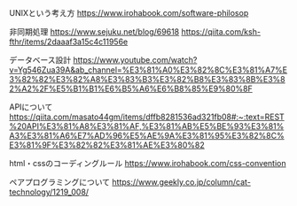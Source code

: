 UNIXという考え方
https://www.irohabook.com/software-philosop

非同期処理
https://www.sejuku.net/blog/69618
https://qiita.com/ksh-fthr/items/2daaaf3a15c4c11956e

データベース設計
https://www.youtube.com/watch?v=Yg546Zua39A&ab_channel=%E3%81%A0%E3%82%8C%E3%81%A7%E3%82%82%E3%82%A8%E3%83%B3%E3%82%B8%E3%83%8B%E3%82%A2%2F%E5%B1%B1%E6%B5%A6%E6%B8%85%E9%80%8F

APIについて
https://qiita.com/masato44gm/items/dffb8281536ad321fb08#:~:text=REST%20API%E3%81%A8%E3%81%AF,%E3%81%AB%E5%BE%93%E3%81%A3%E3%81%A6%E7%AD%96%E5%AE%9A%E3%81%95%E3%82%8C%E3%81%9F%E3%82%82%E3%81%AE%E3%80%82

html・cssのコーディングルール
https://www.irohabook.com/css-convention

ペアプログラミングについて
https://www.geekly.co.jp/column/cat-technology/1219_008/
